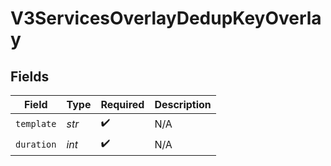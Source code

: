 # V3ServicesOverlayDedupKeyOverlay


## Fields

| Field              | Type               | Required           | Description        |
| ------------------ | ------------------ | ------------------ | ------------------ |
| `template`         | *str*              | :heavy_check_mark: | N/A                |
| `duration`         | *int*              | :heavy_check_mark: | N/A                |